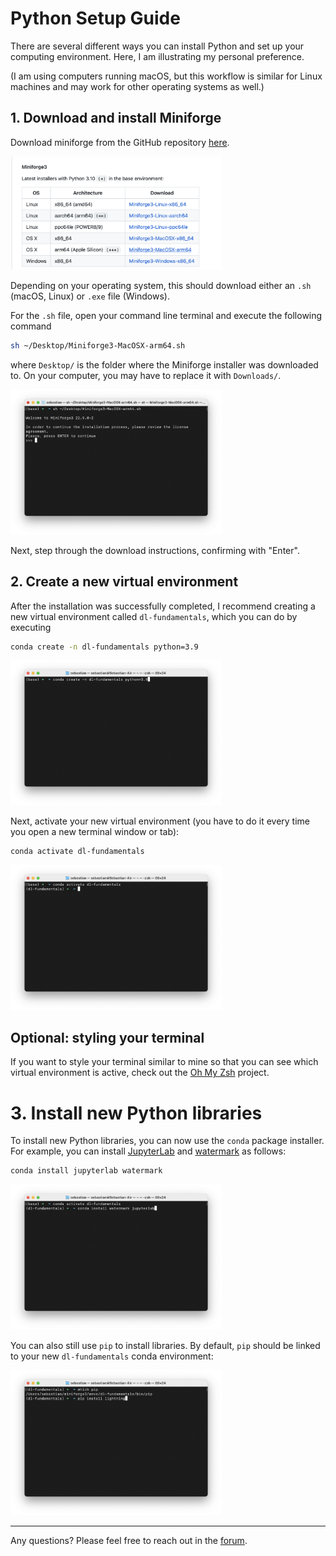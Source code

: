 # Python Setup Guide



There are several different ways you can install Python and set up your computing environment. Here, I am illustrating my personal preference. 

(I am using computers running macOS, but this workflow is similar for Linux machines and may work for other operating systems as well.)



## 1. Download and install Miniforge

Download miniforge from the GitHub repository [here](https://github.com/conda-forge/miniforge).

<img src="figures/download.png" alt="download" style="zoom:33%;" />

Depending on your operating system, this should download either an `.sh` (macOS, Linux) or `.exe` file (Windows). 

For the `.sh` file, open your command line terminal and execute the following command

```bash
sh ~/Desktop/Miniforge3-MacOSX-arm64.sh
```

where `Desktop/` is the folder where the Miniforge installer was downloaded to. On your computer, you may have to replace it with `Downloads/`.

<img src="figures/miniforge-install.png" alt="miniforge-install" style="zoom:33%;" />

Next, step through the download instructions, confirming with "Enter".

## 2. Create a new virtual environment

After the installation was successfully completed, I recommend creating a new virtual environment called `dl-fundamentals`, which you can do by executing

```bash
conda create -n dl-fundamentals python=3.9
```

<img src="figures/new-env.png" alt="new-env" style="zoom:33%;" />

Next, activate your new virtual environment (you have to do it every time you open a new terminal window or tab):

```bash
conda activate dl-fundamentals
```

<img src="figures/activate-env.png" alt="activate-env" style="zoom:33%;" />

## Optional: styling your terminal

If you want to style your terminal similar to mine so that you can see which virtual environment is active,  check out the [Oh My Zsh](https://github.com/ohmyzsh/ohmyzsh) project.



# 3. Install new Python libraries



To install new Python libraries, you can now use the `conda` package installer. For example, you can install [JupyterLab](https://jupyter.org/install) and [watermark](https://github.com/rasbt/watermark) as follows:

```bash
conda install jupyterlab watermark
```

<img src="figures/conda-install.png" alt="conda-install" style="zoom:33%;" />



You can also still use `pip` to install libraries. By default, `pip` should be linked to your new `dl-fundamentals` conda environment:

<img src="figures/check-pip.png" alt="check-pip" style="zoom:33%;" />

---




Any questions? Please feel free to reach out in the [forum](https://github.com/Lightning-AI/dl-fundamentals/discussions).